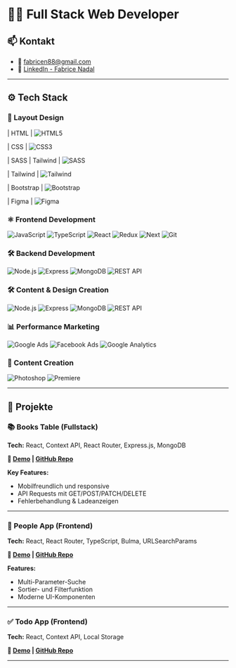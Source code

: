 # 👨‍💻 Full Stack Web Developer

## 📫 Kontakt
- 📧 [fabricen88@gmail.com](mailto:fabrice88@gmail.com)
- 💼 [LinkedIn - Fabrice Nadal](https://www.linkedin.com/in/fabrice-nadal/)

---

## ⚙️ Tech Stack

### 🎨 Layout Design

| HTML |
![HTML5](https://img.shields.io/badge/-HTML5-orange?logo=html5)

| CSS |
![CSS3](https://img.shields.io/badge/-CSS3-blue?logo=css3)

| SASS | Tailwind |
![SASS](https://img.shields.io/badge/-SASS-cc6699?logo=sass)

| Tailwind |
![Tailwind](https://img.shields.io/badge/-TailwindCSS-06B6D4?logo=tailwind-css)

| Bootstrap |
![Bootstrap](https://img.shields.io/badge/-Bootstrap-7952B3?logo=bootstrap)

| Figma |
![Figma](https://img.shields.io/badge/-Figma-000?logo=figma)

### ⚛️ Frontend Development
![JavaScript](https://img.shields.io/badge/-JavaScript-F7DF1E?logo=javascript)
![TypeScript](https://img.shields.io/badge/-TypeScript-3178C6?logo=typescript)
![React](https://img.shields.io/badge/-React-61DAFB?logo=react)
![Redux](https://img.shields.io/badge/-Redux-764ABC?logo=redux)
![Next](https://img.shields.io/badge/-Redux-764ABC?logo=redux)
![Git](https://img.shields.io/badge/-Git-F05032?logo=git)

### 🛠️ Backend Development
![Node.js](https://img.shields.io/badge/-Node.js-339933?logo=node.js)
![Express](https://img.shields.io/badge/-Express-000?logo=express)
![MongoDB](https://img.shields.io/badge/-MongoDB-47A248?logo=mongodb)
![REST API](https://img.shields.io/badge/-REST_API-blue)

### 🛠️ Content & Design Creation
![Node.js](https://img.shields.io/badge/-Node.js-339933?logo=node.js)
![Express](https://img.shields.io/badge/-Express-000?logo=express)
![MongoDB](https://img.shields.io/badge/-MongoDB-47A248?logo=mongodb)
![REST API](https://img.shields.io/badge/-REST_API-blue)

### 📊 Performance Marketing
![Google Ads](https://img.shields.io/badge/-Google_Ads-4285F4?logo=googleads)
![Facebook Ads](https://img.shields.io/badge/-Facebook_Ads-1877F2?logo=facebook)
![Google Analytics](https://img.shields.io/badge/-Google_Analytics-E37400?logo=googleanalytics)

### 🎥 Content Creation
![Photoshop](https://img.shields.io/badge/-Photoshop-31A8FF?logo=adobephotoshop)
![Premiere](https://img.shields.io/badge/-Premiere_Pro-9999FF?logo=adobepremierepro)

---

## 🚀 Projekte

### 📚 Books Table (Fullstack)
**Tech:** React, Context API, React Router, Express.js, MongoDB

**🔗 [Demo](#) | [GitHub Repo](#)**

**Key Features:**
- Mobilfreundlich und responsive
- API Requests mit GET/POST/PATCH/DELETE
- Fehlerbehandlung & Ladeanzeigen

---

### 👥 People App (Frontend)
**Tech:** React, React Router, TypeScript, Bulma, URLSearchParams

**🔗 [Demo](#) | [GitHub Repo](#)**

**Features:**
- Multi-Parameter-Suche
- Sortier- und Filterfunktion
- Moderne UI-Komponenten

---

### ✅ Todo App (Frontend)
**Tech:** React, Context API, Local Storage

**🔗 [Demo](#) | [GitHub Repo](#)**

---
